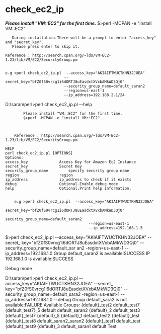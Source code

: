 check_ec2_ip
===============


  ***Please install "VM::EC2" for the first time.***
	   $>perl -MCPAN -e "install VM::EC2"
	   
	   During installation.There will be a prompt to enter "access_key" and "secret_key".
	   Please press enter to skip it.

	Reference : http://search.cpan.org/~lds/VM-EC2-1.23/lib/VM/EC2/SecurityGroup.pm

	
	e.g >perl check_ec2_ip.pl  --access_key="AKIAIFTWUCTKHN32JOEA" 
							  --secret_key="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" 
							  --security_group_name=default_saran2
							  --region=us-east-1
							  --ip_address=192.188.2.1/24


D:\saran\perl>perl check_ec2_ip.pl --help

        	Please install "VM::EC2" for the first time.
	        $>perl -MCPAN -e "install VM::EC2"



        Reference : http://search.cpan.org/~lds/VM-EC2-1.23/lib/VM/EC2/SecurityGroup.pm

	HELP 
	perl check_ec2_ip.pl [OPTIONS]
	Options:
	access_key				Access Key for Amazon Ec2 Instance
	secret_key				Secret Key
	security_group_name			specify security group name
	region					region
	ip_address				ip_address to check if it exists
	debug					Optional.Enable debug mode
	help					Optional.Print help information.


        e.g >perl check_ec2_ip.pl  --access_key="AKIAIFTWUCTKHN32JOEA"
                                         --secret_key="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"
                                         --security_group_name=default_saran2
                                         --region=us-east-1
                                         --ip_address=192.168.1.5



$>perl check_ec2_ip.pl --access_key="AKIAIFTWUCTKHN32JOEA" --secret_
key="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" --security_group_name=default_sar
an2 -region=us-east-1 --ip_address=192.168.1.0 
Group default_saran2 is available:SUCCESS
IP 192.168.1.0 is available:SUCCESS

Debug mode

D:\saran\perl>perl check_ec2_ip.pl --access_key="AKIAIFTWUCTKHN32JOEA" --secret_
key="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" --security_group_name=default_sara2
 -region=us-east-1 --ip_address=192.168.1.0 --debug
Group default_sara2 is not available:FAILURE
Available Groups:
 {default}_test2
default_test7
{default_test7}_5
default
default_saran2
{default}_2
default_test3
{default}_test7
{default}_5
{default}_1
default_test2
{default}_test
{default}_test8
default_saran2_saran2
{default}_test1
default_test
{default}_test9
{default}_3
default_saran1
default
Test

